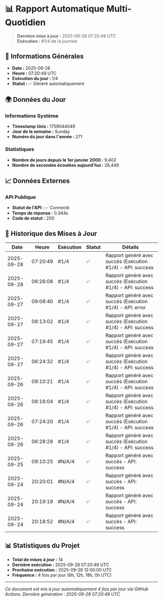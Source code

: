 # 📊 Rapport Automatique Multi-Quotidien

> **Dernière mise à jour :** 2025-09-28 07:20:49 UTC  
> **Exécution :** #1/4 de la journée

## 📅 Informations Générales

- **Date :** 2025-09-28
- **Heure :** 07:20:49 UTC
- **Exécution du jour :** 1/4
- **Statut :** ✅ Généré automatiquement

## 🌍 Données du Jour

### Informations Système
- **Timestamp Unix :** 1759044049
- **Jour de la semaine :** Sunday
- **Numéro du jour dans l'année :** 271

### Statistiques
- **Nombre de jours depuis le 1er janvier 2000 :** 9,402
- **Nombre de secondes écoulées aujourd'hui :** 26,449

## 📈 Données Externes

### API Publique
- **Statut de l'API :** ✅ Connecté
- **Temps de réponse :** 0.344s
- **Code de statut :** 200

## 🔄 Historique des Mises à Jour

| Date | Heure | Exécution | Statut | Détails |
|------|-------|-----------|--------|---------|
| 2025-09-28 | 07:20:49 | #1/4 | ✅ | Rapport généré avec succès (Exécution #1/4) - API: success |
| 2025-09-28 | 06:26:08 | #1/4 | ✅ | Rapport généré avec succès (Exécution #1/4) - API: success |
| 2025-09-27 | 09:08:40 | #1/4 | ✅ | Rapport généré avec succès (Exécution #1/4) - API: error |
| 2025-09-27 | 08:13:02 | #1/4 | ✅ | Rapport généré avec succès (Exécution #1/4) - API: success |
| 2025-09-27 | 07:19:45 | #1/4 | ✅ | Rapport généré avec succès (Exécution #1/4) - API: success |
| 2025-09-27 | 06:24:32 | #1/4 | ✅ | Rapport généré avec succès (Exécution #1/4) - API: success |
| 2025-09-26 | 09:10:21 | #1/4 | ✅ | Rapport généré avec succès (Exécution #1/4) - API: success |
| 2025-09-26 | 08:16:04 | #1/4 | ✅ | Rapport généré avec succès (Exécution #1/4) - API: success |
| 2025-09-26 | 07:24:20 | #1/4 | ✅ | Rapport généré avec succès (Exécution #1/4) - API: success |
| 2025-09-26 | 06:28:28 | #1/4 | ✅ | Rapport généré avec succès (Exécution #1/4) - API: success |
| 2025-09-25 | 09:10:25 | #N/A/4 | ✅ | Rapport généré avec succès - API: success |
| 2025-09-24 | 20:20:01 | #N/A/4 | ✅ | Rapport généré avec succès - API: success |
| 2025-09-24 | 20:19:18 | #N/A/4 | ✅ | Rapport généré avec succès - API: success |
| 2025-09-24 | 20:18:52 | #N/A/4 | ✅ | Rapport généré avec succès - API: success |

## 📊 Statistiques du Projet

- **Total de mises à jour :** 14
- **Dernière exécution :** 2025-09-28 07:20:49 UTC
- **Prochaine exécution :** 2025-09-28 12:00:00 UTC
- **Fréquence :** 4 fois par jour (6h, 12h, 18h, 0h UTC)

---

*Ce document est mis à jour automatiquement 4 fois par jour via GitHub Actions.*
*Dernière génération : 2025-09-28 07:20:49 UTC*
